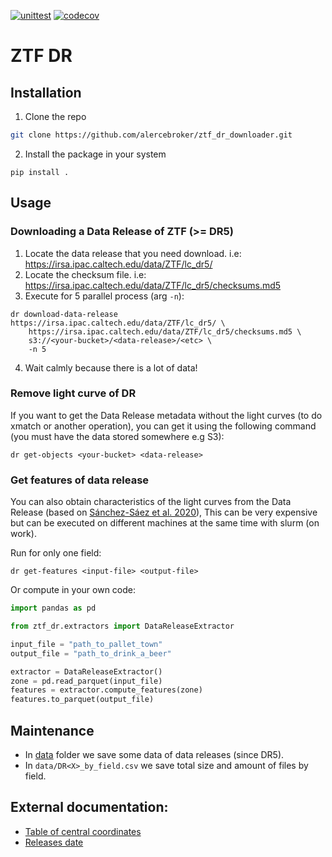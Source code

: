 [![unittest](https://github.com/alercebroker/ztf_dr/actions/workflows/unittest.yml/badge.svg)](https://github.com/alercebroker/ztf_dr/actions/workflows/unittest.yml)
[![codecov](https://codecov.io/gh/alercebroker/ztf_dr/branch/main/graph/badge.svg)](https://codecov.io/gh/alercebroker/ztf_dr)




# ZTF DR

## Installation

1. Clone the repo

```bash
git clone https://github.com/alercebroker/ztf_dr_downloader.git
```

2. Install the package in your system
```
pip install .   
```

## Usage

### Downloading a Data Release of ZTF (>= DR5)

1. Locate the data release that you need download. i.e: https://irsa.ipac.caltech.edu/data/ZTF/lc_dr5/
2. Locate the checksum file. i.e: https://irsa.ipac.caltech.edu/data/ZTF/lc_dr5/checksums.md5
3. Execute for 5 parallel process (arg `-n`):

```
dr download-data-release https://irsa.ipac.caltech.edu/data/ZTF/lc_dr5/ \
    https://irsa.ipac.caltech.edu/data/ZTF/lc_dr5/checksums.md5 \
    s3://<your-bucket>/<data-release>/<etc> \
    -n 5
```
4. Wait calmly because there is a lot of data!

### Remove light curve of DR
If you want to get the Data Release metadata without the light curves (to do xmatch or another operation), you can get it using the following command (you must have the data stored somewhere e.g S3):

```
dr get-objects <your-bucket> <data-release>
```

### Get features of data release
You can also obtain characteristics of the light curves from the Data Release (based on [Sánchez-Sáez et al. 2020](https://arxiv.org/abs/2008.03311)), This can be very expensive but can be executed on different machines at the same time with slurm (on work).

Run for only one field:

```
dr get-features <input-file> <output-file>
```
 Or compute in your own code:

```python
import pandas as pd

from ztf_dr.extractors import DataReleaseExtractor

input_file = "path_to_pallet_town"
output_file = "path_to_drink_a_beer"

extractor = DataReleaseExtractor()
zone = pd.read_parquet(input_file)
features = extractor.compute_features(zone)
features.to_parquet(output_file)
```

## Maintenance

- In [data](https://github.com/alercebroker/ztf_dr_downloader/tree/master/data) folder we save some data of data releases (since DR5).
- In `data/DR<X>_by_field.csv` we save total size and amount of files by field.

## External documentation:

- [Table of central coordinates](https://www.oir.caltech.edu/twiki_ptf/pub/ZTF/ZTFFieldGrid/ZTF_Fields.txt)
- [Releases date](http://sites.astro.caltech.edu/ztf/csac/Presentations/masci_Pasadena_10.23.20.pdf)